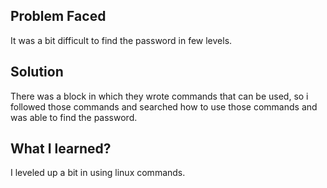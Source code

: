 ## Problem Faced
It was a bit difficult to find the password in few levels.

## Solution
There was a block in which they wrote commands that can be used, so i followed those commands and searched how to use those commands and was able to find the password.

## What I learned?
I leveled up a bit in using linux commands.
